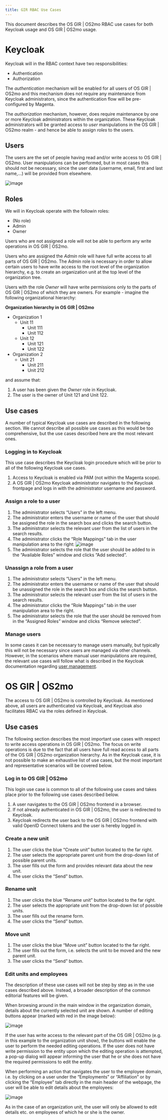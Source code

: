```yaml
---
title: GIR RBAC Use Cases
---
```


This document describes the OS GIR | OS2mo RBAC use cases for both Keycloak usage and OS GIR | OS2mo usage.

# Keycloak

Keycloak will in the RBAC context have two responsibilities:

-  Authentication
-  Authorization

The *authentication* mechanism will be enabled for all users of OS GIR | OS2mo and this mechanism does
not require any maintenance from Keycloak administrators, since the authentication flow will
be pre-configured by Magenta.

The *authorization* mechanism, however, does require maintenance by one or more Keycloak
administrators within the organization. These Keycloak administrators will be granted access
to *user* manipulations in the OS GIR | OS2mo realm - and hence be able to assign *roles* to the users.

## Users

The users are the set of people having read and/or write access to OS GIR | OS2mo. User manipulations can
be performed, but in most cases this should not be necessary, since the user data (username,
email, first and last name,...) will be provided from elsewhere.

![image](../graphics/keycloak_use_cases/keycloak_user.png)

## Roles

We will in Keycloak operate with the followin roles:

-  (No role)
-  Admin
-  Owner

Users who are not assigned a role will not be able to perform any write operations in OS GIR | OS2mo.

Users who are assigned the *Admin* role will have full write access to all parts of OS GIR | OS2mo. The Admin
role is necessary in order to allow certain users to have write access to the root level of the
organization hierarchy, e.g. to create an organization unit at the top level of the organization
tree.

Users with the role *Owner* will have write permissions only to the parts of OS GIR | OS2mo of which they are
owners. For example - imagine the following organizational hierarchy:

**Organization hierarchy in OS GIR | OS2mo**

*  Organization 1
    +  Unit 11
        -  Unit 111
        -  Unit 112
    +  Unit 12
        -  Unit 121
        -  Unit 122
*  Organization 2
    +  Unit 21
        -  Unit 211
        -  Unit 212

and assume that:

1.  A user has been given the *Owner* role in Keycloak.
2.  The user is the owner of Unit 121 and Unit 122.

## Use cases

A number of typical Keycloak use cases are described in the following section. We cannot
describe all possible use cases as this would be too comprehensive, but the use cases
described here are the most relevant ones.

### Logging in to Keycloak

This use case describes the Keycloak login procedure which will be prior to all of the following
Keycloak use cases.

1.  Access to Keycloak is enabled via PAM (not within the Magenta scope).
2.  A OS GIR | OS2mo Keycloak administrator navigates to the Keycloak frontpage and logs in with the
administrator username and password.

### Assign a role to a user

1. The administrator selects “Users” in the left menu.
2. The administrator enters the username or name of the user that should be assigned the
role in the search box and clicks the search button.
3. The administrator selects the relevant user from the list of users in the search results.
4. The administrator clicks the “Role Mappings” tab in the user manipulation area to the right:
![image](../graphics/keycloak_use_cases/keycloak_assign_role.png)
5. The administrator selects the role that the user should be added to in the “Available Roles”
window and clicks “Add selected”.

### Unassign a role from a user

1. The administrator selects “Users” in the left menu.
2. The administrator enters the username or name of the user that should be unassigned the
role in the search box and clicks the search button.
3. The administrator selects the relevant user from the list of users in the search results.
4. The administrator clicks the “Role Mappings” tab in the user manipulation area to the right.
5. The administrator selects the role that the user should be removed from in the “Assigned
Roles” window and clicks “Remove selected”.

### Manage users

In some cases it can be necessary to manage users manually, but typically this will not be
necessary since users are managed via other channels. However, in the scenarios where
manual user manipulations are required, the relevant use cases will follow what is described in
the Keycloak documentation regarding [user management](https://www.keycloak.org/docs/latest/server_admin/index.html#user-management).

# OS GIR | OS2mo

The access to OS GIR | OS2mo is controlled by Keycloak. As mentioned above, all users are authenticated
via Keycloak, and Keycloak also facilitates RBAC via the roles defined in Keycloak.

## Use cases

The following section describes the most important use cases with respect to write access
operations in OS GIR | OS2mo. The focus on write operations is due to the fact that all users have full read
access to all parts of the OS GIR | OS2mo organization hierarchy. As in the Keycloak case, it is not possible
to make an exhaustive list of use cases, but the most important and representative scenarios
will be covered below.

### Log in to OS GIR | OS2mo

This login use case is common to all of the following use cases and takes place prior to the
following use cases described below.

1. A user navigates to the OS GIR | OS2mo frontend in a browser.
2. If not already authenticated in OS GIR | OS2mo, the user is redirected to Keycloak.
3. Keycloak redirects the user back to the OS GIR | OS2mo frontend with valid OpenID Connect tokens and
the user is hereby logged in.

### Create a new unit

1. The user clicks the blue “Create unit” button located to the far right.
2. The user selects the appropriate parent unit from the drop-down list of possible parent
units.
3. The user fills out the form and provides relevant data about the new unit.
4. The user clicks the “Send” button.

### Rename unit

1. The user clicks the blue “Rename unit” button located to the far right.
2. The user selects the appropriate unit from the drop-down list of possible units.
3. The user fills out the rename form.
4. The user clicks the “Send” button.

### Move unit

1. The user clicks the blue “Move unit” button located to the far right.
2. The user fills out the form, i.e. selects the unit to be moved and the new parent unit.
3. The user clicks the “Send” button.

### Edit units and employees

The description of these use cases will not be step by step as in the use cases described
above. Instead, a broader description of the common editorial features will be given.

When browsing around in the main window in the organization domain, details about the
currently selected unit are shown. A number of editing buttons appear (marked with red in the
image below):

![image](../graphics/keycloak_use_cases/edit_unit_1.png)

If the user has write access to the relevant part of the OS GIR | OS2mo (e.g. in this example to the
organization unit show), the buttons will enable the user to perform the needed editing
operations. If the user does not have write permission to the entity upon which the editing
operation is attempted, a pop-up dialog will appear informing the user that he or she does not
have the required permissions to edit the entity.

When performing an action that navigates the user to the employee domain, i.e. by clicking on
a user under the “Employments” or “Affiliation” or by clicking the “Employee” tab directly in the
main header of the webpage, the user will be able to edit details about the employees:

![image](../graphics/keycloak_use_cases/edit_unit_2.png)

As in the case of an organization unit, the user will only be allowed to edit details etc. on
employees of which he or she is the owner.
